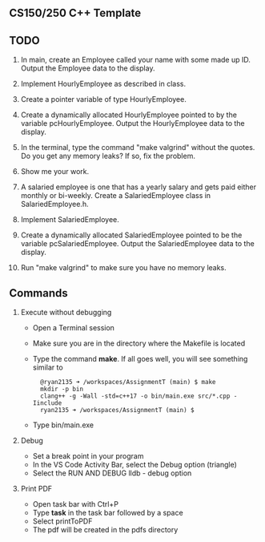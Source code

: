 ## CS150/250 C++ Template

## TODO

1. In main, create an Employee called your name with some made up ID.  Output the Employee data to the display.

2. Implement HourlyEmployee as described in class.  

3. Create a pointer variable of type HourlyEmployee.  

4. Create a dynamically allocated HourlyEmployee pointed to by the variable pcHourlyEmployee. Output the HourlyEmployee data to the display.

5. In the terminal, type the command "make valgrind" without the quotes. Do you get any memory leaks? If so, fix the problem.

6. Show me your work.

7. A salaried employee is one that has a yearly salary and gets paid either monthly or bi-weekly. Create a SalariedEmployee class in SalariedEmployee.h.

8. Implement SalariedEmployee.

9. Create a dynamically allocated SalariedEmployee pointed to be the variable pcSalariedEmployee. Output the SalariedEmployee data to the display.

10. Run "make valgrind" to make sure you have no memory leaks.


## Commands

1. Execute without debugging

    * Open a Terminal session
    * Make sure you are in the directory where the Makefile is located
    * Type the command <b>make</b>. If all goes well, you will see something similar to 

      ```
        @ryan2135 ➜ /workspaces/AssignmentT (main) $ make
        mkdir -p bin
        clang++ -g -Wall -std=c++17 -o bin/main.exe src/*.cpp -Iinclude
        ryan2135 ➜ /workspaces/AssignmentT (main) $ 
      ```
    * Type bin/main.exe

2. Debug

    * Set a break point in your program
    * In the VS Code Activity Bar, select the Debug option (triangle)
    * Select the RUN AND DEBUG lldb - debug option

3. Print PDF

    * Open task bar with Ctrl+P
    * Type <b>task</b> in the task bar followed by a space
    * Select printToPDF
    * The pdf will be created in the pdfs directory